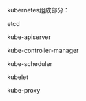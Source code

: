 kubernetes组成部分：

etcd

kube-apiserver

kube-controller-manager

kube-scheduler

kubelet

kube-proxy



